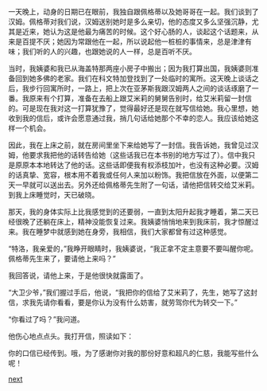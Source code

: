 
一天晚上，动身的日期已在眼前，我独自跟佩格蒂以及她哥哥在一起。我们谈到了汉姆。佩格蒂对我们说，汉姆送别她时是多么亲切，他的态度又多么坚强沉静，尤其是近来，她认为这是他最为痛苦的时候。这个好心肠的人，谈起这个话题来，从来是百提不厌；她因为常跟他在一起，所以说起他一桩桩的事情来，总是津津有味；我们听的人的兴趣，也跟她说的人一样，总是百听不厌。

当时，我姨婆和我已从海盖特那两座小房子中搬出；因为我打算出国，我姨婆则准备回到她多佛的老家。我们在科文特加登找到了一处临时的寓所。这天晚上谈话之后，我步行回寓所时，一路上，把上次在亚茅斯我跟汉姆两人之间的谈话琢磨了一番。我原来有个打算，准备在去船上跟艾米莉的舅舅告别时，给艾米莉留一封信的。可是现在我对这一打算犹豫了，觉得最好还是现在就写信给她。我心里想，她收到我的信后，或许会愿意通过我，捎几句话给她那个不幸的恋人。我应该给她这样一个机会。

因此，我在上床之前，就在房间里坐下来给她写了一封信。我告诉她，我曾见过汉姆，他要求我把他的话转告给她（这些话我已在本书别的地方写过了）。信中我只是原原本本地转达了他的话。这些话即便我有权添枝加叶，也没有这种必要。汉姆的话真挚、宽容，根本用不着我或任何人来加以粉饰。我把信放在外面，以便第二天一早就可以送出去。另外还给佩格蒂先生附了一句话，请他把信转交给艾米莉。到我上床睡觉时，天已破晓。

那天，我的身体实际上比我感觉到的还要弱，一直到太阳升起我才睡着，第二天已经很晚了还躺在床上，精神没能恢复过来。我姨婆悄悄地来到我床前，我才惊醒过来。我在睡梦中就感到她在身旁，我相信，我们大家都曾有过这种感觉。

“特洛，我亲爱的，”我睁开眼睛时，我姨婆说，“我正拿不定主意要不要叫醒你呢。佩格蒂先生来了，要请他上来吗？”

我回答说，请他上来，于是他很快就露面了。

“大卫少爷，”我们握过手后，他说，“我把你的信给了艾米莉了，先生，她写了这封信，求我先请你看看，要是你认为没有什么妨害，就劳驾你代为转交一下。”

“你看过了吗？”我问道。

他伤心地点点头。我打开信，照读如下：

你的口信已经传到。哦，为了感谢你对我的那份好意和超凡的仁慈，我能写些什么呢！

[next](page698.md)